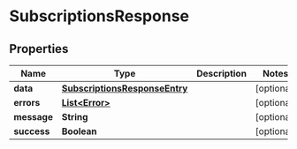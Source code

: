 # SubscriptionsResponse

## Properties

| Name        | Type                                                            | Description | Notes      |
| ----------- | --------------------------------------------------------------- | ----------- | ---------- |
| **data**    | [**SubscriptionsResponseEntry**](SubscriptionsResponseEntry.md) |             | [optional] |
| **errors**  | [**List&lt;Error&gt;**](Error.md)                               |             | [optional] |
| **message** | **String**                                                      |             | [optional] |
| **success** | **Boolean**                                                     |             | [optional] |
